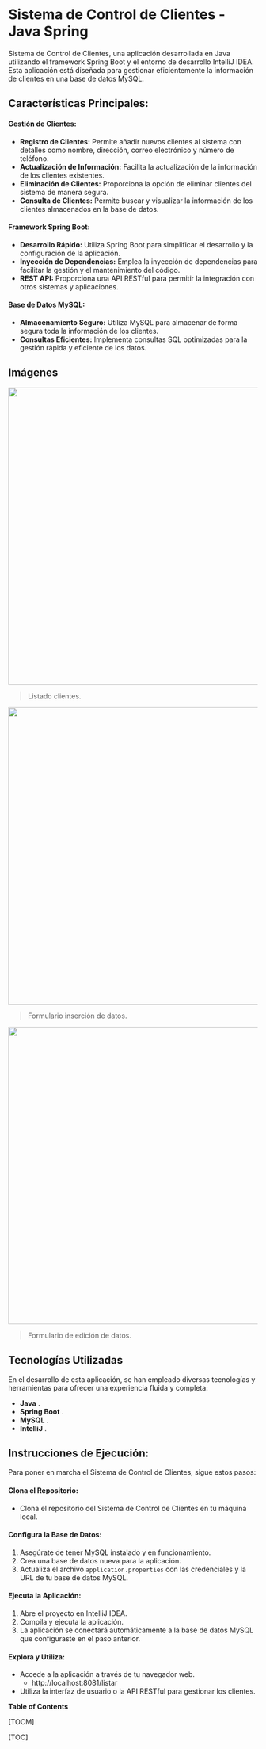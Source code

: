 # Sistema de Control de Clientes - Java Spring

Sistema de Control de Clientes, una aplicación desarrollada en Java utilizando el framework Spring Boot y el entorno de desarrollo IntelliJ IDEA. Esta aplicación está diseñada para gestionar eficientemente la información de clientes en una base de datos MySQL.

## Características Principales:

#### Gestión de Clientes:

- **Registro de Clientes:** Permite añadir nuevos clientes al sistema con detalles como nombre, dirección, correo electrónico y número de teléfono.
- **Actualización de Información:** Facilita la actualización de la información de los clientes existentes.
- **Eliminación de Clientes:** Proporciona la opción de eliminar clientes del sistema de manera segura.
- **Consulta de Clientes:** Permite buscar y visualizar la información de los clientes almacenados en la base de datos.

#### Framework Spring Boot:

- **Desarrollo Rápido:** Utiliza Spring Boot para simplificar el desarrollo y la configuración de la aplicación.
- **Inyección de Dependencias:** Emplea la inyección de dependencias para facilitar la gestión y el mantenimiento del código.
- **REST API:** Proporciona una API RESTful para permitir la integración con otros sistemas y aplicaciones.

#### Base de Datos MySQL:

- **Almacenamiento Seguro:** Utiliza MySQL para almacenar de forma segura toda la información de los clientes.
- **Consultas Eficientes:** Implementa consultas SQL optimizadas para la gestión rápida y eficiente de los datos.


## Imágenes

<img src="https://github.com/drg471/SpringBoot_ControlClientes/assets/113433396/9bfe710f-caf2-4cf7-b96a-5734aa8ac4a7" width="600">

> Listado clientes.

<img src="https://github.com/drg471/SpringBoot_ControlClientes/assets/113433396/877cdd25-eeca-4c69-8e43-b4928e098ad9" width="600">

> Formulario inserción de datos.

<img src="https://github.com/drg471/SpringBoot_ControlClientes/assets/113433396/68552bf2-ef87-4c28-8c40-650ec1bd16b1" width="600">

> Formulario de edición de datos.


## Tecnologías Utilizadas

En el desarrollo de esta aplicación, se han empleado diversas tecnologías y herramientas para ofrecer una experiencia fluida y completa:

- **Java** .
- **Spring Boot** .
- **MySQL** .
- **IntelliJ** .


## Instrucciones de Ejecución:

Para poner en marcha el Sistema de Control de Clientes, sigue estos pasos:

#### Clona el Repositorio:

- Clona el repositorio del Sistema de Control de Clientes en tu máquina local.

#### Configura la Base de Datos:

1. Asegúrate de tener MySQL instalado y en funcionamiento.
2. Crea una base de datos nueva para la aplicación.
3. Actualiza el archivo `application.properties` con las credenciales y la URL de tu base de datos MySQL.

#### Ejecuta la Aplicación:

1. Abre el proyecto en IntelliJ IDEA.
2. Compila y ejecuta la aplicación.
3. La aplicación se conectará automáticamente a la base de datos MySQL que configuraste en el paso anterior.

#### Explora y Utiliza:

- Accede a la aplicación a través de tu navegador web.
	- http://localhost:8081/listar 
- Utiliza la interfaz de usuario o la API RESTful para gestionar los clientes.


                

**Table of Contents**

[TOCM]

[TOC]
